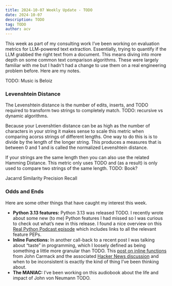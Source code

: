 ```yaml
---
title: 2024-10-07 Weekly Update - TODO
date: 2024-10-07
description: TODO
tag: TODO
author: acv
---
```


This week as part of my consulting work I’ve been working on evaluation metrics for LLM-powered text extraction. Essentially, trying to quantify if the LLM grabbed the right text from a document. This means diving into more depth on some common text comparison algorithms. These were largely familiar with me but I hadn't had a change to use them on a real engineering problem before. Here are my notes.

TODO: Music is Beloiz

### Levenshtein Distance

The Levenshtein distance is the number of edits, inserts, and TODO required to transform two strings to completely match. TODO: recursive vs dynamic algorithms.

Because your Levenshtien distance can be as high as the number of characters in your string it makes sense to scale this metric when comparing acorss strings of different lengths. One way to do this is is to divide by the length of the longer string. This produces a measures that is between 0 and 1 and is called the normalized Levenshtein distance.

If your strings are the same length then you can also use the related Hamming Distance. This metric only uses TODO and (as a result) is only used to compare two strings of the same length. TODO: Book?

Jacarrd Similarity
Precision
Recall

### Odds and Ends

Here are some other things that have caught my interest this week.

- **Python 3.13 features:** Python 3.13 was released TODO. I recently wrote about some new (to me) Python features I had missed so I was curious to check out what’s new in this release. I found a nice overview on this [Real Python Podcast episode](https://realpython.com/podcasts/rpp/223/) which includes links to all the relevant feature PEPs.
- **Inline Functions:** In another call-back to a recent post I was talking about “taste” in programming, which I loosely defined as being something a little more granular than TODO. This [post on inline functions](http://number-none.com/blow/john_carmack_on_inlined_code.html) from John Carmack and the associated [Hacker News discussion](https://news.ycombinator.com/item?id=41758371) and when to be inconsistent is exactly the kind of thing I’ve been thinking about.
- **The MANIAC:** I’ve been working on this audiobook about the life and impact of John von Neumann TODO.  
